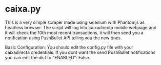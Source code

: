 # caixa.py

This is a very simple scraper made using selenium with Phantomjs as headless browser.
The script will log into caixadirecta mobile webpage and it will check the 10th most
recent transactions, it will then send you a notification using PushBullet API telling
you the new ones.

Basic Configuration:
You should edit the config.py file with your caixadirecta credentials.
If you dont want the send PushBullet notifications you can edit the dict
to "ENABLED": False.
